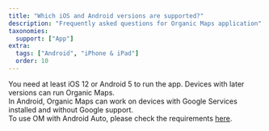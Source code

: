 ```yaml
---
title: "Which iOS and Android versions are supported?"
description: "Frequently asked questions for Organic Maps application"
taxonomies:
  support: ["App"]
extra:
  tags: ["Android", "iPhone & iPad"]
  order: 10
---
```


You need at least iOS 12 or Android 5 to run the app. Devices with later versions can run Organic Maps.  
In Android, Organic Maps can work on devices with Google Services installed and without Google support.  
To use OM with Android Auto, please check the requirements [here](@/support/how-to-use-android-auto/index.md).
